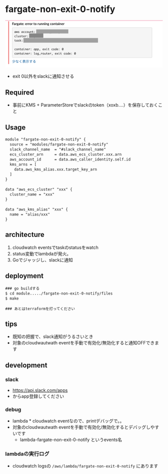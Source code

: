 # fargate-non-exit-0-notify
![](docs/fargate-non-exit-0-notify.png)

- exit 0以外をslackに通知させる

## Required
- 事前にKMS + ParameterStoreでslackのtoken（xoxb....）を保存しておくこと

## Usage
```hcl
module "fargate-non-exit-0-notify" {
  source = "modules/fargate-non-exit-0-notify"
  slack_channel_name  = "#slack_channel_name"
  ecs_cluster_arn     = data.aws_ecs_cluster.xxx.arn
  aws_account_id      = data.aws_caller_identity.self.id
  kms_arns = [
    data.aws_kms_alias.xxx.target_key_arn
  ]
}

data "aws_ecs_cluster" "xxx" {
  cluster_name = "xxx"
}

data "aws_kms_alias" "xxx" {
  name = "alias/xxx"
}
```

## architecture
1. cloudwatch eventsでtaskのstatusをwatch
2. status変動でlambdaが発火。
3. Goでジャッジし、slackに通知

## deployment
```shell
### go buildする
$ cd module...../fargate-non-exit-0-notify/files
$ make

### あとはterraformを打ってください
```

## tips
- 既知の把握で、slack通知がうるさいとき
- 対象のcloudwautwath eventを手動で有効化/無効化すると通知OFFできます
  
## development
### slack
- https://api.slack.com/apps
- からapp登録してください

### debug
- lambda * cloudwatch eventなので、printデバッグで。。
- 対象のcloudwautwath eventを手動で有効化/無効化するとデバッグしやすいです
    - lambda-fargate-non-exit-0-notify というevents名

### lambdaの実行ログ
- cloudwatch logsの `/aws/lambda/fargate-non-exit-0-notify` にあります
